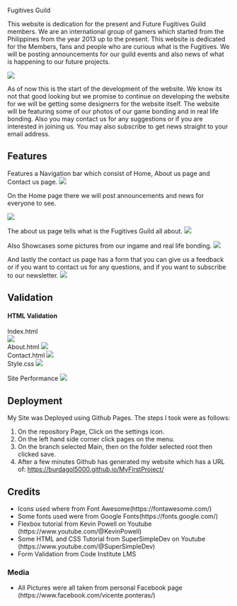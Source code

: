 Fugitives Guild

This website is dedication for the present and Future Fugitives Guild members. We are an international group of gamers which started from the Philippines from the year 2013 up to the present. This website is dedicated for the Members, fans and people who are curious what is the Fugitives. We will be posting announcements for our guild events and also news of what is happening to our future projects.

<img src="docs/fugi.png">

As of now this is the start of the development of the website. We know its not that good looking but we promise to continue on developing the website for we will be getting some designerrs for the website itself. The website will be featuring some of our photos of our game bonding and in real life bonding. Also you may contact us for any suggestions or if you are interested in joining us. You may also subscribe to get news straight to your email address.

<h2>Features</h2>
Features a Navigation bar which consist of Home, About us page and Contact us page.  
<img src="docs/nav bar.png">

On the Home page there we will post announcements and news for everyone to see.

<img src="docs/home.png">

The about us page tells what is the Fugitives Guild all about. 
<img src="docs/about.png">

Also Showcases some pictures from our ingame and real life bonding.
<img src="docs/pics.png">

And lastly the contact us page has a form that you can give us a feedback or if you want to contact us for any questions, and if you want to subscribe to our newsletter. 
<img src="docs/contact.png">

<h2>Validation</h2>
<h4> HTML Validation</h4>
Index.html
<br/>
<img src="docs/validation.png">
<br/>
About.html
<img src="docs/aboutvalidation.png">
<br/>
Contact.html
<img src="docs/contactvalidation.png">
<br/>
Style.css
<img src="docs/css validation.png">

Site Performance
<img src="docs/performance.png">


<h2>Deployment</h2>

My Site was Deployed using Github Pages. The steps I took were as follows:<br/>
1. On the repository Page, Click on the settings icon. <br/>
2. On the left hand side corner click pages on the menu.<br/>
3. On the branch selected Main, then on the folder selected root then clicked save.
4. After a few minutes Github has generated my website which has a URL of: https://burdagol5000.github.io/MyFirstProject/

<h2>Credits</h2>

<ul>
<li>Icons used where from Font Awesome(https://fontawesome.com/)</li>
<li>Some fonts used were from Google Fonts(https://fonts.google.com/)</li>
<li>Flexbox tutorial from Kevin Powell on Youtube (https://www.youtube.com/@KevinPowell)</li>
<li>Some HTML and CSS Tutorial from SuperSimpleDev on Youtube (https://www.youtube.com/@SuperSimpleDev)</li>
<li>Form Validation from Code Institute LMS</li>
</ul>

<h3>Media</h3>

<ul>
<li>All Pictures were all taken from personal Facebook page (https://www.facebook.com/vicente.ponteras/)</li>
</ul>

